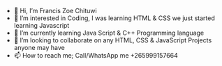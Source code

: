 - 👋 Hi, I’m Francis Zoe Chituwi
- 👀 I’m interested in Coding, I was learning HTML & CSS we just started learning Javascript
- 🌱 I’m currently learning Java Script & C++ Programming language
- 💞️ I’m looking to collaborate on any HTML, CSS & JavaScript Projects anyone may have
- 📫 How to reach me; Call/WhatsApp me +265999157664

<!---
NzeruMw/NzeruMw is a ✨ special ✨ repository because its `README.md` (this file) appears on your GitHub profile.
You can click the Preview link to take a look at your changes.
--->
